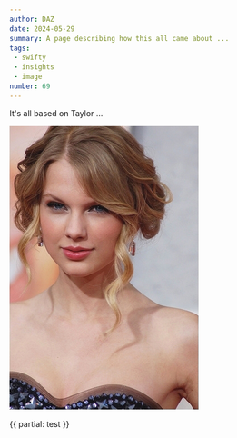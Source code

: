 ```yaml
---
author: DAZ
date: 2024-05-29
summary: A page describing how this all came about ...
tags:
 - swifty
 - insights
 - image
number: 69
---
```


It's all based on Taylor ...

![Taylor Swift](/images/taylor.jpg)

{{ partial: test }}


